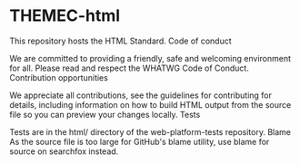 # THEMEC-html
 
This repository hosts the HTML Standard.
Code of conduct

We are committed to providing a friendly, safe and welcoming environment for all. Please read and respect the WHATWG Code of Conduct.
Contribution opportunities

We appreciate all contributions, see the guidelines for contributing for details, including information on how to build HTML output from the source file so you can preview your changes locally.
Tests

Tests are in the html/ directory of the web-platform-tests repository.
Blame
As the source file is too large for GitHub's blame utility, use blame for source on searchfox instead.
